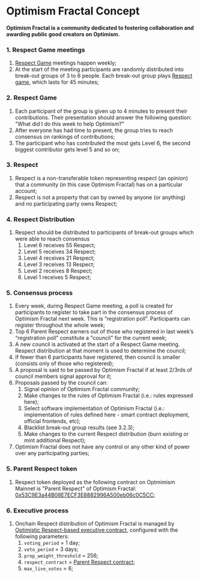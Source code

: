 # Optimism Fractal Concept

**Optimism Fractal is a community dedicated to fostering collaboration and awarding public good creators on Optimism.**

### 1. Respect Game meetings

1. [Respect Game](#2-respect-game) meetings happen weekly;
2. At the start of the meeting participants are randomly distributed into break-out groups of 3 to 6 people. Each break-out group plays [Respect game](#2-respect-game), which lasts for 45 minutes;

### 2. Respect Game

1. Each participant of the group is given up to 4 minutes to present their contributions. Their presentation should answer the following question: "What did I do this week to help Optimism?"
2. After everyone has had time to present, the group tries to reach consensus on rankings of contributions;
  1. The participant who has contributed the most gets Level 6, the second biggest contributor gets level 5 and so on;

### 3. Respect

1. Respect is a non-transferable token representing respect (an opinion) that a community (in this case Optimism Fractal) has on a particular account;
2. Respect is not a property that can by owned by anyone (or anything) and no participating party owns Respect;

### 4. Respect Distribution

1. Respect should be distributed to participants of break-out groups which were able to reach consensus
   1. Level 6 receives 55 Respect;
   2. Level 5 receives 34 Respect;
   3. Level 4 receives 21 Respect;
   4. Level 3 receives 13 Respect;
   5. Level 2 receives 8 Respect;
   6. Level 1 receives 5 Respect;

### 5. Consensus process

1. Every week, during Respect Game meeting, a poll is created for participants to register to take part in the consensus process of Optimism Fractal next week. This is “registration poll”. Participants can register throughout the whole week;
2. Top 6 Parent Respect earners out of those who registered in last week’s “registration poll” constitute a "council" for the current week;
3. A new council is activated at the start of a Respect Game meeting. Respect distribution at that moment is used to determine the council;
4. If fewer than 6 participants have registered, then council is smaller (consists only of those who registered);
5. A proposal is said to be passed by Optimism Fractal if at least 2/3rds of council members signal approval for it;
6. Proposals passed by the council can:
   1. Signal opinion of Optimism Fractal community;
   2. Make changes to the rules of Optimism Fractal (i.e.: rules expressed here);
   3. Select software implementation of Optimism Fractal (i.e.: implementation of rules defined here - smart contract deployment, official frontends, etc);
   4. Blacklist break-out group results (see 3.2.3);
   5. Make changes to the current Respect distribution (burn existing or mint additional Respect);
7. Optimism Fractal does not have any control or any other kind of power over any participating parties;

### 5. Parent Respect token

1. Respect token deployed as the following contract on Optmimism Mainnet is "Parent Respect" of Optimism Fractal:
  [0x53C9E3a44B08E7ECF3E8882996A500eb06c0C5CC](https://optimistic.etherscan.io/address/0x53c9e3a44b08e7ecf3e8882996a500eb06c0c5cc);

### 6. Executive process

1. Onchain Respect distribution of Optimism Fractal is managed by [Optimistic Respect-based executive contract](../../OREC.md), configured with the following parameters:
   1. `voting_period` = 1 day;
   2. `veto_period` = 3 days;
   3. `prop_weight_threshold` = 256;
   4. `respect_contract` = [Parent Respect contract](#5-parent-respect-token);
   5. `max_live_votes` = 6;


